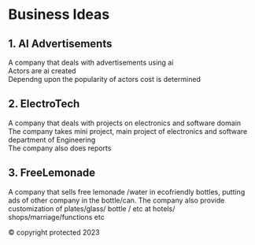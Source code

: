 # Business Ideas

## 1. AI Advertisements

A company that deals with advertisements using ai  
Actors are ai created  
Dependng upon the popularity of actors cost is determined

## 2. ElectroTech

A company that deals with projects on electronics and software domain  
The company takes mini project, main project of electronics and software department of Engineering  
The company also does reports

## 3. FreeLemonade

A company that sells free lemonade /water in ecofriendly bottles, putting ads of other company in the bottle/can.
The company also provide customization of plates/glass/ bottle / etc at hotels/ shops/marriage/functions etc

© copyright protected 2023
